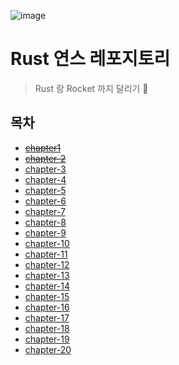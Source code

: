 ![image](https://user-images.githubusercontent.com/33680799/185802281-7ea24bf0-15da-428b-aab8-b66316708f9b.png)

# Rust 연스 레포지토리
> Rust 랑 Rocket 까지 달리기 🚀

## 목차
- ~~[chapter1](https://rinthel.github.io/rust-lang-book-ko/ch01-00-getting-started.html)~~
- ~~[chapter-2](https://rinthel.github.io/rust-lang-book-ko/ch02-00-guessing-game-tutorial.html)~~
- [chapter-3](https://rinthel.github.io/rust-lang-book-ko/ch03-00-common-programming-concepts.html)
- [chapter-4](https://rinthel.github.io/rust-lang-book-ko/ch04-00-understanding-ownership.html)
- [chapter-5](https://rinthel.github.io/rust-lang-book-ko/ch05-00-structs.html)
- [chapter-6](https://rinthel.github.io/rust-lang-book-ko/ch06-00-enums.html)
- [chapter-7](https://rinthel.github.io/rust-lang-book-ko/ch07-00-modules.html)
- [chapter-8](https://rinthel.github.io/rust-lang-book-ko/ch08-00-common-collections.html)
- [chapter-9](https://rinthel.github.io/rust-lang-book-ko/ch09-00-error-handling.html)
- [chapter-10](https://rinthel.github.io/rust-lang-book-ko/ch10-00-generics.html)
- [chapter-11](https://rinthel.github.io/rust-lang-book-ko/ch11-00-testing.html)
- [chapter-12](https://rinthel.github.io/rust-lang-book-ko/ch12-00-an-io-project.html)
- [chapter-13](https://rinthel.github.io/rust-lang-book-ko/ch13-00-functional-features.html)
- [chapter-14](https://rinthel.github.io/rust-lang-book-ko/ch14-00-more-about-cargo.html)
- [chapter-15](https://rinthel.github.io/rust-lang-book-ko/ch15-00-smart-pointers.html)
- [chapter-16](https://rinthel.github.io/rust-lang-book-ko/ch16-00-concurrency.html)
- [chapter-17](https://rinthel.github.io/rust-lang-book-ko/ch17-00-oop.html)
- [chapter-18](https://rinthel.github.io/rust-lang-book-ko/ch18-00-patterns.html)
- [chapter-19](https://rinthel.github.io/rust-lang-book-ko/ch19-00-advanced-features.html)
- [chapter-20](https://rinthel.github.io/rust-lang-book-ko/ch20-00-final-project-a-web-server.html)
